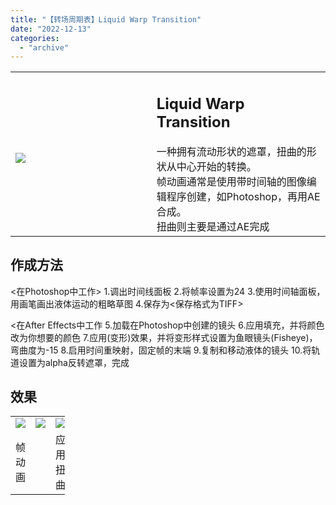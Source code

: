 ```yaml
---
title: "【转场周期表】Liquid Warp Transition"
date: "2022-12-13"
categories: 
  - "archive"
---
```


<table><tbody><tr><td style="width: 44.7932%;"><h2 class="title_title__ceXO0"><img src="https://mir.yuelili.com/2022/12/347339dae6347318134288e093b6e883.gif"></h2></td><td style="width: 97.0525%;"><h2 class="title_title__ceXO0">Liquid Warp Transition</h2>一种拥有流动形状的遮罩，扭曲的形状从中心开始的转换。<div></div>帧动画通常是使用带时间轴的图像编辑程序创建，如Photoshop，再用AE合成。<div></div>扭曲则主要是通过AE完成</td></tr></tbody></table>

## 作成方法

<在Photoshop中工作> 1.调出时间线面板 2.将帧率设置为24 3.使用时间轴面板，用画笔画出液体运动的粗略草图 4.保存为<保存格式为TIFF>

<在After Effects中工作 5.加载在Photoshop中创建的镜头 6.应用填充，并将颜色改为你想要的颜色 7.应用<Warp>(变形)效果，并将变形样式设置为鱼眼镜头(Fisheye)，弯曲度为-15 8.启用时间重映射，固定帧的末端 9.复制和移动液体的镜头 10.将轨道设置为alpha反转遮罩，完成

## 效果

<table style="border-collapse: collapse; width: 17.2433%;"><tbody><tr><td style="width: 46.5517%;"><img src="https://mir.yuelili.com/2022/12/15afc1a9f6d03a1f721327afbcdda2b1.gif"></td><td style="width: 6.6092%;"><img class="plus" src="http://mir.yuelili.com/wp-content/uploads/user/AE/mg/foxcodex/tri.png"></td><td style="width: 46.5517%;"><img src="https://mir.yuelili.com/2022/12/8e2539a3541309a93a21a5abfa3eb393.gif"></td></tr><tr><td style="width: 46.5517%;">帧动画</td><td style="width: 6.6092%;"></td><td style="width: 46.5517%;">应用扭曲</td></tr></tbody></table>
